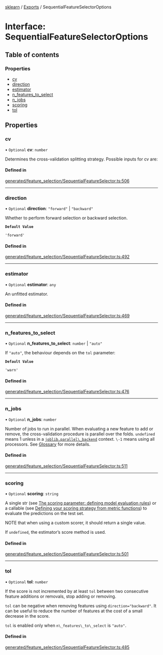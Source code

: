 [sklearn](../readme.md) / [Exports](../modules.md) / SequentialFeatureSelectorOptions

# Interface: SequentialFeatureSelectorOptions

## Table of contents

### Properties

- [cv](SequentialFeatureSelectorOptions.md#cv)
- [direction](SequentialFeatureSelectorOptions.md#direction)
- [estimator](SequentialFeatureSelectorOptions.md#estimator)
- [n\_features\_to\_select](SequentialFeatureSelectorOptions.md#n_features_to_select)
- [n\_jobs](SequentialFeatureSelectorOptions.md#n_jobs)
- [scoring](SequentialFeatureSelectorOptions.md#scoring)
- [tol](SequentialFeatureSelectorOptions.md#tol)

## Properties

### cv

• `Optional` **cv**: `number`

Determines the cross-validation splitting strategy. Possible inputs for cv are:

#### Defined in

[generated/feature_selection/SequentialFeatureSelector.ts:506](https://github.com/transitive-bullshit/scikit-learn-ts/blob/367336a/packages/sklearn/src/generated/feature_selection/SequentialFeatureSelector.ts#L506)

___

### direction

• `Optional` **direction**: ``"forward"`` \| ``"backward"``

Whether to perform forward selection or backward selection.

**`Default Value`**

`'forward'`

#### Defined in

[generated/feature_selection/SequentialFeatureSelector.ts:492](https://github.com/transitive-bullshit/scikit-learn-ts/blob/367336a/packages/sklearn/src/generated/feature_selection/SequentialFeatureSelector.ts#L492)

___

### estimator

• `Optional` **estimator**: `any`

An unfitted estimator.

#### Defined in

[generated/feature_selection/SequentialFeatureSelector.ts:469](https://github.com/transitive-bullshit/scikit-learn-ts/blob/367336a/packages/sklearn/src/generated/feature_selection/SequentialFeatureSelector.ts#L469)

___

### n\_features\_to\_select

• `Optional` **n\_features\_to\_select**: `number` \| ``"auto"``

If `"auto"`, the behaviour depends on the `tol` parameter:

**`Default Value`**

`'warn'`

#### Defined in

[generated/feature_selection/SequentialFeatureSelector.ts:476](https://github.com/transitive-bullshit/scikit-learn-ts/blob/367336a/packages/sklearn/src/generated/feature_selection/SequentialFeatureSelector.ts#L476)

___

### n\_jobs

• `Optional` **n\_jobs**: `number`

Number of jobs to run in parallel. When evaluating a new feature to add or remove, the cross-validation procedure is parallel over the folds. `undefined` means 1 unless in a [`joblib.parallel\_backend`](https://joblib.readthedocs.io/en/latest/parallel.html#joblib.parallel_backend "(in joblib v1.3.0.dev0)") context. `\-1` means using all processors. See [Glossary](../../glossary.html#term-n_jobs) for more details.

#### Defined in

[generated/feature_selection/SequentialFeatureSelector.ts:511](https://github.com/transitive-bullshit/scikit-learn-ts/blob/367336a/packages/sklearn/src/generated/feature_selection/SequentialFeatureSelector.ts#L511)

___

### scoring

• `Optional` **scoring**: `string`

A single str (see [The scoring parameter: defining model evaluation rules](../model_evaluation.html#scoring-parameter)) or a callable (see [Defining your scoring strategy from metric functions](../model_evaluation.html#scoring)) to evaluate the predictions on the test set.

NOTE that when using a custom scorer, it should return a single value.

If `undefined`, the estimator’s score method is used.

#### Defined in

[generated/feature_selection/SequentialFeatureSelector.ts:501](https://github.com/transitive-bullshit/scikit-learn-ts/blob/367336a/packages/sklearn/src/generated/feature_selection/SequentialFeatureSelector.ts#L501)

___

### tol

• `Optional` **tol**: `number`

If the score is not incremented by at least `tol` between two consecutive feature additions or removals, stop adding or removing.

`tol` can be negative when removing features using `direction="backward"`. It can be useful to reduce the number of features at the cost of a small decrease in the score.

`tol` is enabled only when `n\_features\_to\_select` is `"auto"`.

#### Defined in

[generated/feature_selection/SequentialFeatureSelector.ts:485](https://github.com/transitive-bullshit/scikit-learn-ts/blob/367336a/packages/sklearn/src/generated/feature_selection/SequentialFeatureSelector.ts#L485)

